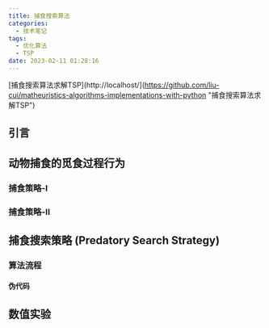 ```yaml
---
title: 捕食搜索算法
categories:
  - 技术笔记 
tags:
  - 优化算法
  - TSP
date: 2023-02-11 01:28:16
---
```


[捕食搜索算法求解TSP](http://localhost/](https://github.com/liu-cui/matheuristics-algorithms-implementations-with-python "捕食搜索算法求解TSP")

## 引言
## 动物捕食的觅食过程行为
### 捕食策略-I
### 捕食策略-II
## 捕食搜索策略 (Predatory Search Strategy)
### 算法流程
#### 伪代码
## 数值实验



